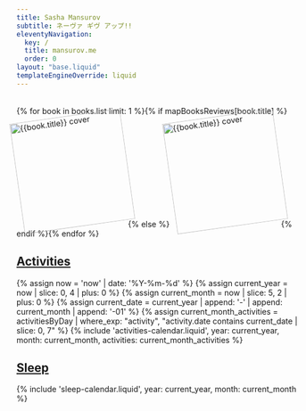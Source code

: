```yaml
---
title: Sasha Mansurov
subtitle: ネーヴァ ギヴ アップ!!
eleventyNavigation:
  key: /
  title: mansurov.me
  order: 0
layout: "base.liquid"
templateEngineOverride: liquid
---
```


<div class="flex container">
  <div class="col padding">
<div class="indexRow">
<div>{% for book in books.list limit: 1 %}{% if mapBooksReviews[book.title] %}<a href="/books/{{mapBooksReviews[book.title]}}"><img class="indexBook" src="/images/books/{{book.cover}}" alt="{{book.title}} cover" style="" /></a>{% else %}<img class="indexBook" src="/images/books/{{book.cover}}" alt="{{book.title}} cover" />{% endif %}{% endfor %}</div>
</div>
</div>

<div class="col padding">
<div class="currentMonthCalendar">
  <h2><a href="/activities">Activities</a></h2>
  {% assign now = 'now' | date: '%Y-%m-%d' %}
  {% assign current_year = now | slice: 0, 4 | plus: 0 %}
  {% assign current_month = now | slice: 5, 2 | plus: 0 %}
  {% assign current_date = current_year | append: '-' | append: current_month | append: '-01' %}
  {% assign current_month_activities = activitiesByDay | where_exp: "activity", "activity.date contains current_date | slice: 0, 7" %}
  {% include 'activities-calendar.liquid', year: current_year, month: current_month, activities: current_month_activities %}
</div>

<div class="currentMonthSleep">
  <h2><a href="/sleep">Sleep</a></h2>
  {% include 'sleep-calendar.liquid', year: current_year, month: current_month %}
</div>
</div>

<style>
  .indexRow {
    margin-top: 32px;
    display: flex;
    flex-wrap: wrap;
    gap: 64px;
  }
  .indexBook {
    height: 200px;
    transform: rotate(-8deg);
    transform-origin: center;
    transition: transform 0.3s ease;
  }
  .indexBook:hover {
    transform: rotate(0deg);
  }
</style>
